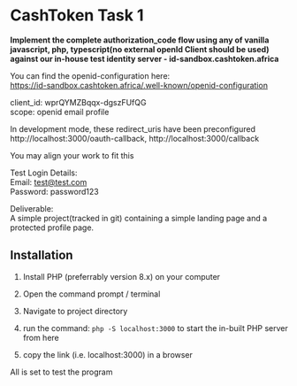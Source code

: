 # CashToken Task 1

**Implement the complete authorization_code flow using any of  vanilla javascript, php, typescript(no external openId Client should be used) against our in-house test identity server - id-sandbox.cashtoken.africa**

You can find the openid-configuration here:  
https://id-sandbox.cashtoken.africa/.well-known/openid-configuration  

client_id: wprQYMZBqqx-dgszFUfQG  
scope: openid email profile  

In development mode, these redirect_uris have been preconfigured  
http://localhost:3000/oauth-callback, http://localhost:3000/callback  

You may align your work to fit this  

Test Login Details:  
Email: test@test.com  
Password: password123  

Deliverable:  
A simple project(tracked in git) containing a simple landing page and a protected profile page. 

## Installation
  1. Install PHP (preferrably version 8.x) on your computer

  2. Open the command prompt / terminal

  3. Navigate to project directory

  4. run the command: `php -S localhost:3000` to start the in-built PHP server from here

  5. copy the link (i.e. localhost:3000) in a browser

All is set to test the program
